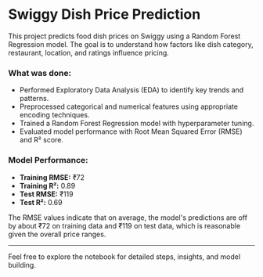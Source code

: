 # Swiggy Dish Price Prediction

This project predicts food dish prices on Swiggy using a Random Forest Regression model. The goal is to understand how factors like dish category, restaurant, location, and ratings influence pricing.

### What was done:
- Performed Exploratory Data Analysis (EDA) to identify key trends and patterns.
- Preprocessed categorical and numerical features using appropriate encoding techniques.
- Trained a Random Forest Regression model with hyperparameter tuning.
- Evaluated model performance with Root Mean Squared Error (RMSE) and R² score.

### Model Performance:
- **Training RMSE:** ₹72 
- **Training R²:** 0.89  
- **Test RMSE:** ₹119  
- **Test R²:** 0.69

The RMSE values indicate that on average, the model's predictions are off by about ₹72 on training data and ₹119 on test data, which is reasonable given the overall price ranges.

---

Feel free to explore the notebook for detailed steps, insights, and model building.
